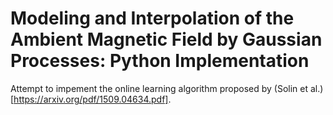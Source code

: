 # Modeling and Interpolation of the Ambient Magnetic Field by Gaussian Processes: Python Implementation
 Attempt to impement the online learning algorithm proposed by (Solin et al.)[https://arxiv.org/pdf/1509.04634.pdf].
